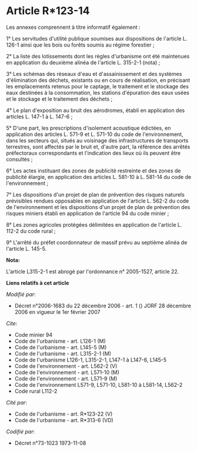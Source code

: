 # Article R*123-14

Les annexes comprennent à titre informatif également :

1° Les servitudes d'utilité publique soumises aux dispositions de l'article L. 126-1 ainsi que les bois ou forêts soumis au
régime forestier ;

2° La liste des lotissements dont les règles d'urbanisme ont été maintenues en application du deuxième alinéa de l'article L.
315-2-1 (nota) ;

3° Les schémas des réseaux d'eau et d'assainissement et des systèmes d'élimination des déchets, existants ou en cours de
réalisation, en précisant les emplacements retenus pour le captage, le traitement et le stockage des eaux destinées à la
consommation, les stations d'épuration des eaux usées et le stockage et le traitement des déchets ;

4° Le plan d'exposition au bruit des aérodromes, établi en application des articles L. 147-1 à L. 147-6 ;

5° D'une part, les prescriptions d'isolement acoustique édictées, en application des articles L. 571-9 et L. 571-10 du code
de l'environnement, dans les secteurs qui, situés au voisinage des infrastructures de transports terrestres, sont affectés
par le bruit et, d'autre part, la référence des arrêtés préfectoraux correspondants et l'indication des lieux où ils peuvent
être consultés ;

6° Les actes instituant des zones de publicité restreinte et des zones de publicité élargie, en application des articles L.
581-10 à L. 581-14 du code de l'environnement ;

7° Les dispositions d'un projet de plan de prévention des risques naturels prévisibles rendues opposables en application de
l'article L. 562-2 du code de l'environnement et les dispositions d'un projet de plan de prévention des risques miniers
établi en application de l'article 94 du code minier ;

8° Les zones agricoles protégées délimitées en application de l'article L. 112-2 du code rural ;

9° L'arrêté du préfet coordonnateur de massif prévu au septième alinéa de l'article L. 145-5.

**Nota:**

L'article L315-2-1 est abrogé par l'ordonnance n° 2005-1527, article 22.

**Liens relatifs à cet article**

_Modifié par_:

  - Décret n°2006-1683 du 22 décembre 2006 - art. 1 () JORF 28 décembre 2006 en vigueur le 1er février 2007

_Cite_:

  - Code minier 94
  - Code de l'urbanisme - art. L126-1 (M)
  - Code de l'urbanisme - art. L145-5 (M)
  - Code de l'urbanisme - art. L315-2-1 (M)
  - Code de l'urbanisme L126-1, L315-2-1, L147-1 à L147-6, L145-5
  - Code de l'environnement - art. L562-2 (V)
  - Code de l'environnement - art. L571-10 (M)
  - Code de l'environnement - art. L571-9 (M)
  - Code de l'environnement L571-9, L571-10, L581-10 à L581-14, L562-2
  - Code rural L112-2

_Cité par_:

  - Code de l'urbanisme - art. R*123-22 (V)
  - Code de l'urbanisme - art. R*313-6 (VD)

_Codifié par_:

  - Décret n°73-1023 1973-11-08
